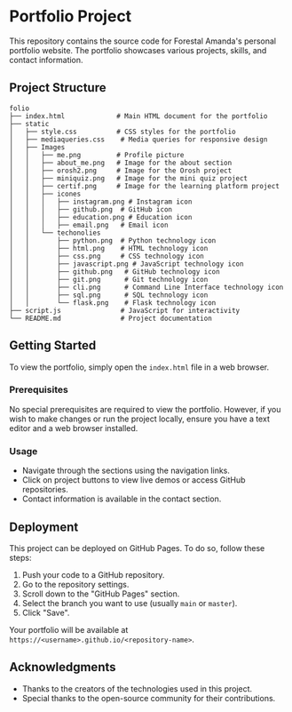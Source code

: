 # Portfolio Project

This repository contains the source code for Forestal Amanda's personal portfolio website. The portfolio showcases various projects, skills, and contact information.

## Project Structure

```
folio
├── index.html             # Main HTML document for the portfolio
├── static
│   ├── style.css          # CSS styles for the portfolio
│   ├── mediaqueries.css    # Media queries for responsive design
│   ├── Images
│   │   ├── me.png         # Profile picture
│   │   ├── about_me.png   # Image for the about section
│   │   ├── orosh2.png     # Image for the Orosh project
│   │   ├── miniquiz.png   # Image for the mini quiz project
│   │   ├── certif.png     # Image for the learning platform project
│   │   ├── icones
│   │   │   ├── instagram.png # Instagram icon
│   │   │   ├── github.png  # GitHub icon
│   │   │   ├── education.png # Education icon
│   │   │   ├── email.png   # Email icon
│   │   └── techonolies
│   │       ├── python.png  # Python technology icon
│   │       ├── html.png    # HTML technology icon
│   │       ├── css.png     # CSS technology icon
│   │       ├── javascript.png # JavaScript technology icon
│   │       ├── github.png   # GitHub technology icon
│   │       ├── git.png      # Git technology icon
│   │       ├── cli.png      # Command Line Interface technology icon
│   │       ├── sql.png      # SQL technology icon
│   │       └── flask.png    # Flask technology icon
├── script.js               # JavaScript for interactivity
└── README.md               # Project documentation
```

## Getting Started

To view the portfolio, simply open the `index.html` file in a web browser. 

### Prerequisites

No special prerequisites are required to view the portfolio. However, if you wish to make changes or run the project locally, ensure you have a text editor and a web browser installed.

### Usage

- Navigate through the sections using the navigation links.
- Click on project buttons to view live demos or access GitHub repositories.
- Contact information is available in the contact section.

## Deployment

This project can be deployed on GitHub Pages. To do so, follow these steps:

1. Push your code to a GitHub repository.
2. Go to the repository settings.
3. Scroll down to the "GitHub Pages" section.
4. Select the branch you want to use (usually `main` or `master`).
5. Click "Save".

Your portfolio will be available at `https://<username>.github.io/<repository-name>`.

## Acknowledgments

- Thanks to the creators of the technologies used in this project.
- Special thanks to the open-source community for their contributions.
